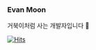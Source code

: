 ### Evan Moon
거북이처럼 사는 개발자입니다 🐢

[![Hits](https://hits.seeyoufarm.com/api/count/incr/badge.svg?url=https%3A%2F%2Fgithub.com%2Fevan-moon&count_bg=%23AB70D1&title_bg=%23555555&icon=&icon_color=%23E7E7E7&title=hits&edge_flat=false)](https://hits.seeyoufarm.com)
